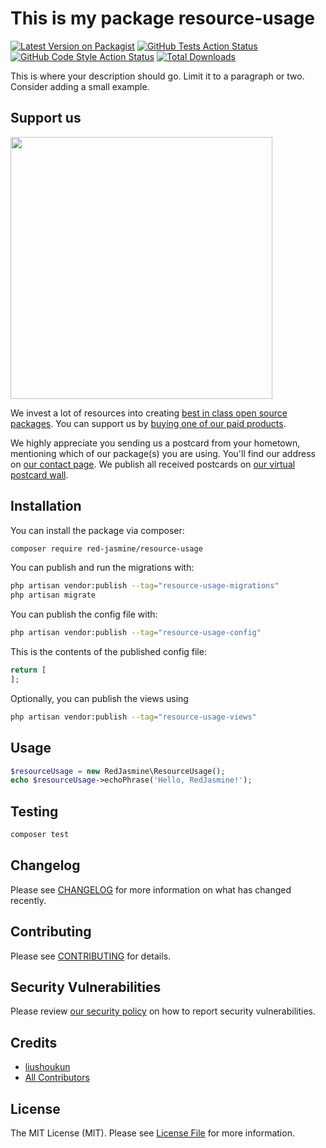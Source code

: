 # This is my package resource-usage

[![Latest Version on Packagist](https://img.shields.io/packagist/v/red-jasmine/resource-usage.svg?style=flat-square)](https://packagist.org/packages/red-jasmine/resource-usage)
[![GitHub Tests Action Status](https://img.shields.io/github/actions/workflow/status/red-jasmine/resource-usage/run-tests.yml?branch=main&label=tests&style=flat-square)](https://github.com/red-jasmine/resource-usage/actions?query=workflow%3Arun-tests+branch%3Amain)
[![GitHub Code Style Action Status](https://img.shields.io/github/actions/workflow/status/red-jasmine/resource-usage/fix-php-code-style-issues.yml?branch=main&label=code%20style&style=flat-square)](https://github.com/red-jasmine/resource-usage/actions?query=workflow%3A"Fix+PHP+code+style+issues"+branch%3Amain)
[![Total Downloads](https://img.shields.io/packagist/dt/red-jasmine/resource-usage.svg?style=flat-square)](https://packagist.org/packages/red-jasmine/resource-usage)

This is where your description should go. Limit it to a paragraph or two. Consider adding a small example.

## Support us

[<img src="https://github-ads.s3.eu-central-1.amazonaws.com/resource-usage.jpg?t=1" width="419px" />](https://spatie.be/github-ad-click/resource-usage)

We invest a lot of resources into creating [best in class open source packages](https://spatie.be/open-source). You can support us by [buying one of our paid products](https://spatie.be/open-source/support-us).

We highly appreciate you sending us a postcard from your hometown, mentioning which of our package(s) you are using. You'll find our address on [our contact page](https://spatie.be/about-us). We publish all received postcards on [our virtual postcard wall](https://spatie.be/open-source/postcards).

## Installation

You can install the package via composer:

```bash
composer require red-jasmine/resource-usage
```

You can publish and run the migrations with:

```bash
php artisan vendor:publish --tag="resource-usage-migrations"
php artisan migrate
```

You can publish the config file with:

```bash
php artisan vendor:publish --tag="resource-usage-config"
```

This is the contents of the published config file:

```php
return [
];
```

Optionally, you can publish the views using

```bash
php artisan vendor:publish --tag="resource-usage-views"
```

## Usage

```php
$resourceUsage = new RedJasmine\ResourceUsage();
echo $resourceUsage->echoPhrase('Hello, RedJasmine!');
```

## Testing

```bash
composer test
```

## Changelog

Please see [CHANGELOG](CHANGELOG.md) for more information on what has changed recently.

## Contributing

Please see [CONTRIBUTING](CONTRIBUTING.md) for details.

## Security Vulnerabilities

Please review [our security policy](../../security/policy) on how to report security vulnerabilities.

## Credits

- [liushoukun](https://github.com/red-jasmine)
- [All Contributors](../../contributors)

## License

The MIT License (MIT). Please see [License File](LICENSE.md) for more information.
